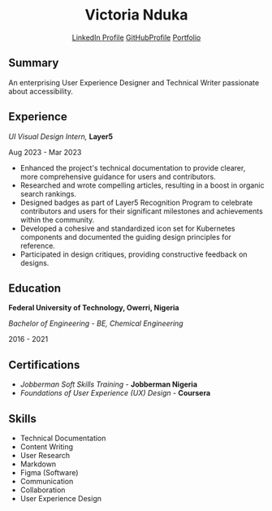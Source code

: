 <h1 style="text-align: center;">Victoria Nduka</h1>

<p style="text-align: center;">
  <a href="https://www.linkedin.com/in/victorianduka">LinkedIn Profile</a>
  <a href="https://github.com/nwanduka">GitHubProfile</a>
  <a href="https://nwanduka.vzy.io">Portfolio</a>
</p>

## Summary
An enterprising User Experience Designer and Technical Writer passionate about accessibility.
## Experience
*UI Visual Design Intern,* **Layer5**

Aug 2023 - Mar 2023

- Enhanced the project's technical documentation to provide clearer, more comprehensive guidance for users and contributors.
- Researched and wrote compelling articles, resulting in a boost in organic search rankings.
- Designed badges as part of Layer5 Recognition Program to celebrate contributors and users for their significant milestones and achievements within the community.
- Developed a cohesive and standardized icon set for Kubernetes components and documented the guiding design principles for reference.
- Participated in design critiques, providing constructive feedback on designs.

## Education

**Federal University of Technology, Owerri, Nigeria**

_Bachelor of Engineering - BE, Chemical Engineering_

2016 - 2021
## Certifications
- *Jobberman Soft Skills Training* - **Jobberman Nigeria**
- *Foundations of User Experience (UX) Design* - **Coursera**

## Skills
- Technical Documentation
- Content Writing
- User Research
- Markdown
- Figma (Software)
- Communication
- Collaboration
- User Experience Design
